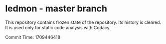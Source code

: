 # ledmon - master branch

This repository contains frozen state of the repository.
Its history is cleared. It is used only for static code
analysis with Codacy.

Commit Time: 1709446418